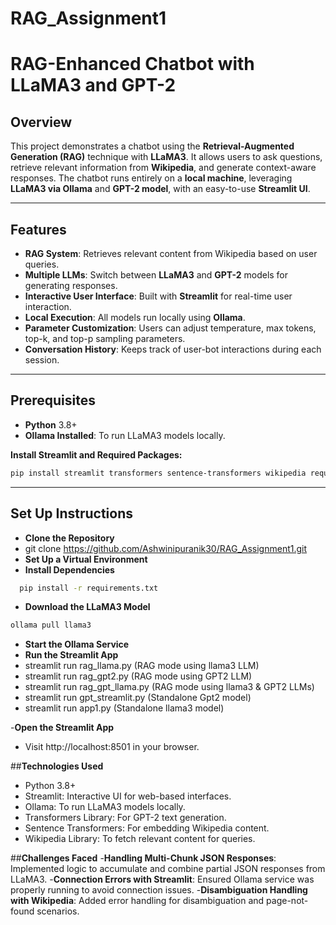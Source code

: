 # RAG_Assignment1



# **RAG-Enhanced Chatbot with LLaMA3 and GPT-2**

## **Overview**
This project demonstrates a chatbot using the **Retrieval-Augmented Generation (RAG)** technique with **LLaMA3**. It allows users to ask questions, retrieve relevant information from **Wikipedia**, and generate context-aware responses. The chatbot runs entirely on a **local machine**, leveraging **LLaMA3 via Ollama** and **GPT-2 model**, with an easy-to-use **Streamlit UI**.

---

## **Features**
- **RAG System**: Retrieves relevant content from Wikipedia based on user queries.
- **Multiple LLMs**: Switch between **LLaMA3** and **GPT-2** models for generating responses.
- **Interactive User Interface**: Built with **Streamlit** for real-time user interaction.
- **Local Execution**: All models run locally using **Ollama**.
- **Parameter Customization**: Users can adjust temperature, max tokens, top-k, and top-p sampling parameters.
- **Conversation History**: Keeps track of user-bot interactions during each session.

---

## **Prerequisites**
- **Python** 3.8+
- **Ollama Installed**: To run LLaMA3 models locally.

**Install Streamlit and Required Packages:**
```bash
pip install streamlit transformers sentence-transformers wikipedia requests
```



---

## **Set Up Instructions**

- **Clone the Repository**
- git clone https://github.com/Ashwinipuranik30/RAG_Assignment1.git
- **Set Up a Virtual Environment**
- **Install Dependencies**
```bash
  pip install -r requirements.txt
```
- **Download the LLaMA3 Model**
```bash
ollama pull llama3
```
- **Start the Ollama Service**
- **Run the Streamlit App**
- streamlit run rag_llama.py (RAG mode using llama3 LLM)
- streamlit run rag_gpt2.py (RAG mode using GPT2 LLM)
- streamlit run rag_gpt_llama.py (RAG mode using llama3 & GPT2 LLMs)
- streamlit run gpt_streamlit.py (Standalone Gpt2 model)
- streamlit run app1.py (Standalone llama3 model)

-**Open the Streamlit App**
- Visit http://localhost:8501 in your browser.



##**Technologies Used**
- Python 3.8+
- Streamlit: Interactive UI for web-based interfaces.
- Ollama: To run LLaMA3 models locally.
- Transformers Library: For GPT-2 text generation.
- Sentence Transformers: For embedding Wikipedia content.
- Wikipedia Library: To fetch relevant content for queries.


##**Challenges Faced**
-**Handling Multi-Chunk JSON Responses**:
Implemented logic to accumulate and combine partial JSON responses from LLaMA3.
-**Connection Errors with Streamlit**:
Ensured Ollama service was properly running to avoid connection issues.
-**Disambiguation Handling with Wikipedia**:
Added error handling for disambiguation and page-not-found scenarios.




